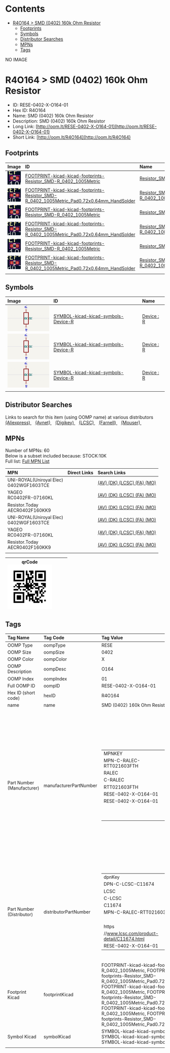 



Contents
========

* [R4O164 > SMD (0402) 160k Ohm Resistor](#r4o164--smd-0402-160k-ohm-resistor)
	* [Footprints](#footprints)
	* [Symbols](#symbols)
	* [Distributor Searches](#distributor-searches)
	* [MPNs](#mpns)
	* [Tags](#tags)
  
NO IMAGE  
# R4O164 > SMD (0402) 160k Ohm Resistor

- ID: RESE-0402-X-O164-01
- Hex ID: R4O164
- Name: SMD (0402) 160k Ohm Resistor
- Description: SMD (0402) 160k Ohm Resistor
- Long Link: [http://oom.lt/RESE-0402-X-O164-01](http://oom.lt/RESE-0402-X-O164-01)
- Short Link: [http://oom.lt/R4O164](http://oom.lt/R4O164)

## Footprints
  

|Image|ID|Name|
| :--- | :--- | :--- |
|[![](https://raw.githubusercontent.com/oomlout/oomlout_OOMP_eda_V2/main/FOOTPRINT/kicad/kicad-footprints/Resistor_SMD/R_0402_1005Metric/image_140.png)](https://github.com/oomlout/oomlout_OOMP_eda_V2/tree/main/FOOTPRINT/kicad/kicad-footprints/Resistor_SMD/R_0402_1005Metric/)|[FOOTPRINT-kicad-kicad-footprints-Resistor_SMD-R_0402_1005Metric](https://github.com/oomlout/oomlout_OOMP_eda_V2/tree/main/FOOTPRINT/kicad/kicad-footprints/Resistor_SMD/R_0402_1005Metric/)|[Resistor_SMD : R_0402_1005Metric](https://github.com/oomlout/oomlout_OOMP_eda_V2/tree/main/FOOTPRINT/kicad/kicad-footprints/Resistor_SMD/R_0402_1005Metric/)|
|[![](https://raw.githubusercontent.com/oomlout/oomlout_OOMP_eda_V2/main/FOOTPRINT/kicad/kicad-footprints/Resistor_SMD/R_0402_1005Metric_Pad0.72x0.64mm_HandSolder/image_140.png)](https://github.com/oomlout/oomlout_OOMP_eda_V2/tree/main/FOOTPRINT/kicad/kicad-footprints/Resistor_SMD/R_0402_1005Metric_Pad0.72x0.64mm_HandSolder/)|[FOOTPRINT-kicad-kicad-footprints-Resistor_SMD-R_0402_1005Metric_Pad0.72x0.64mm_HandSolder](https://github.com/oomlout/oomlout_OOMP_eda_V2/tree/main/FOOTPRINT/kicad/kicad-footprints/Resistor_SMD/R_0402_1005Metric_Pad0.72x0.64mm_HandSolder/)|[Resistor_SMD : R_0402_1005Metric_Pad0.72x0.64mm_HandSolder](https://github.com/oomlout/oomlout_OOMP_eda_V2/tree/main/FOOTPRINT/kicad/kicad-footprints/Resistor_SMD/R_0402_1005Metric_Pad0.72x0.64mm_HandSolder/)|
|[![](https://raw.githubusercontent.com/oomlout/oomlout_OOMP_eda_V2/main/FOOTPRINT/kicad/kicad-footprints/Resistor_SMD/R_0402_1005Metric/image_140.png)](https://github.com/oomlout/oomlout_OOMP_eda_V2/tree/main/FOOTPRINT/kicad/kicad-footprints/Resistor_SMD/R_0402_1005Metric/)|[FOOTPRINT-kicad-kicad-footprints-Resistor_SMD-R_0402_1005Metric](https://github.com/oomlout/oomlout_OOMP_eda_V2/tree/main/FOOTPRINT/kicad/kicad-footprints/Resistor_SMD/R_0402_1005Metric/)|[Resistor_SMD : R_0402_1005Metric](https://github.com/oomlout/oomlout_OOMP_eda_V2/tree/main/FOOTPRINT/kicad/kicad-footprints/Resistor_SMD/R_0402_1005Metric/)|
|[![](https://raw.githubusercontent.com/oomlout/oomlout_OOMP_eda_V2/main/FOOTPRINT/kicad/kicad-footprints/Resistor_SMD/R_0402_1005Metric_Pad0.72x0.64mm_HandSolder/image_140.png)](https://github.com/oomlout/oomlout_OOMP_eda_V2/tree/main/FOOTPRINT/kicad/kicad-footprints/Resistor_SMD/R_0402_1005Metric_Pad0.72x0.64mm_HandSolder/)|[FOOTPRINT-kicad-kicad-footprints-Resistor_SMD-R_0402_1005Metric_Pad0.72x0.64mm_HandSolder](https://github.com/oomlout/oomlout_OOMP_eda_V2/tree/main/FOOTPRINT/kicad/kicad-footprints/Resistor_SMD/R_0402_1005Metric_Pad0.72x0.64mm_HandSolder/)|[Resistor_SMD : R_0402_1005Metric_Pad0.72x0.64mm_HandSolder](https://github.com/oomlout/oomlout_OOMP_eda_V2/tree/main/FOOTPRINT/kicad/kicad-footprints/Resistor_SMD/R_0402_1005Metric_Pad0.72x0.64mm_HandSolder/)|
|[![](https://raw.githubusercontent.com/oomlout/oomlout_OOMP_eda_V2/main/FOOTPRINT/kicad/kicad-footprints/Resistor_SMD/R_0402_1005Metric/image_140.png)](https://github.com/oomlout/oomlout_OOMP_eda_V2/tree/main/FOOTPRINT/kicad/kicad-footprints/Resistor_SMD/R_0402_1005Metric/)|[FOOTPRINT-kicad-kicad-footprints-Resistor_SMD-R_0402_1005Metric](https://github.com/oomlout/oomlout_OOMP_eda_V2/tree/main/FOOTPRINT/kicad/kicad-footprints/Resistor_SMD/R_0402_1005Metric/)|[Resistor_SMD : R_0402_1005Metric](https://github.com/oomlout/oomlout_OOMP_eda_V2/tree/main/FOOTPRINT/kicad/kicad-footprints/Resistor_SMD/R_0402_1005Metric/)|
|[![](https://raw.githubusercontent.com/oomlout/oomlout_OOMP_eda_V2/main/FOOTPRINT/kicad/kicad-footprints/Resistor_SMD/R_0402_1005Metric_Pad0.72x0.64mm_HandSolder/image_140.png)](https://github.com/oomlout/oomlout_OOMP_eda_V2/tree/main/FOOTPRINT/kicad/kicad-footprints/Resistor_SMD/R_0402_1005Metric_Pad0.72x0.64mm_HandSolder/)|[FOOTPRINT-kicad-kicad-footprints-Resistor_SMD-R_0402_1005Metric_Pad0.72x0.64mm_HandSolder](https://github.com/oomlout/oomlout_OOMP_eda_V2/tree/main/FOOTPRINT/kicad/kicad-footprints/Resistor_SMD/R_0402_1005Metric_Pad0.72x0.64mm_HandSolder/)|[Resistor_SMD : R_0402_1005Metric_Pad0.72x0.64mm_HandSolder](https://github.com/oomlout/oomlout_OOMP_eda_V2/tree/main/FOOTPRINT/kicad/kicad-footprints/Resistor_SMD/R_0402_1005Metric_Pad0.72x0.64mm_HandSolder/)|
||||

## Symbols
  

|Image|ID|Name|
| :--- | :--- | :--- |
|[![](https://raw.githubusercontent.com/oomlout/oomlout_OOMP_eda_V2/main/SYMBOL/kicad/kicad-symbols/Device/R/image_140.png)](https://github.com/oomlout/oomlout_OOMP_eda_V2/tree/main/SYMBOL/kicad/kicad-symbols/Device/R/)|[SYMBOL-kicad-kicad-symbols-Device-R](https://github.com/oomlout/oomlout_OOMP_eda_V2/tree/main/SYMBOL/kicad/kicad-symbols/Device/R/)|[Device : R](https://github.com/oomlout/oomlout_OOMP_eda_V2/tree/main/SYMBOL/kicad/kicad-symbols/Device/R/)|
|[![](https://raw.githubusercontent.com/oomlout/oomlout_OOMP_eda_V2/main/SYMBOL/kicad/kicad-symbols/Device/R/image_140.png)](https://github.com/oomlout/oomlout_OOMP_eda_V2/tree/main/SYMBOL/kicad/kicad-symbols/Device/R/)|[SYMBOL-kicad-kicad-symbols-Device-R](https://github.com/oomlout/oomlout_OOMP_eda_V2/tree/main/SYMBOL/kicad/kicad-symbols/Device/R/)|[Device : R](https://github.com/oomlout/oomlout_OOMP_eda_V2/tree/main/SYMBOL/kicad/kicad-symbols/Device/R/)|
|[![](https://raw.githubusercontent.com/oomlout/oomlout_OOMP_eda_V2/main/SYMBOL/kicad/kicad-symbols/Device/R/image_140.png)](https://github.com/oomlout/oomlout_OOMP_eda_V2/tree/main/SYMBOL/kicad/kicad-symbols/Device/R/)|[SYMBOL-kicad-kicad-symbols-Device-R](https://github.com/oomlout/oomlout_OOMP_eda_V2/tree/main/SYMBOL/kicad/kicad-symbols/Device/R/)|[Device : R](https://github.com/oomlout/oomlout_OOMP_eda_V2/tree/main/SYMBOL/kicad/kicad-symbols/Device/R/)|
||||

## Distributor Searches
  
Links to search for this item (using OOMP name) at various distributors  
[(Aliexpress) ](https://www.aliexpress.com/wholesale?SearchText=1117SMD+0402+160k+Ohm+Resistor)&nbsp;&nbsp;&nbsp;[(Avnet) ](https://www.avnet.com/shop/us/search/SMD+0402+160k+Ohm+Resistor)&nbsp;&nbsp;&nbsp;[(Digikey) ](https://www.digikey.co.uk/en/products/result?s=SMD+0402+160k+Ohm+Resistor)&nbsp;&nbsp;&nbsp;[(LCSC) ](https://www.lcsc.com/search?q=SMD+0402+160k+Ohm+Resistor)&nbsp;&nbsp;&nbsp;[(Farnell) ](https://uk.farnell.com/search?st=SMD+0402+160k+Ohm+Resistor)&nbsp;&nbsp;&nbsp;[(Mouser) ](https://www.mouser.com/c/?q=SMD+0402+160k+Ohm+Resistor)&nbsp;&nbsp;&nbsp;
## MPNs
  
Number of MPNs: 60<br>Below is a subset included because: STOCK:10K <br>Full list: [Full MPN List](MPNLIST.md)  

|MPN|Direct Links|Search Links|
| :--- | :--- | :--- |
|UNI-ROYAL(Uniroyal Elec)<br>0402WGF1603TCE||[(AV) ](https://www.avnet.com/shop/us/search/0402WGF1603TCE)[(DK) ](https://www.digikey.co.uk/products/en?keywords=0402WGF1603TCE)[(LCSC) ](https://www.lcsc.com/search?q=0402WGF1603TCE)[(FA) ](https://uk.farnell.com/search?st=0402WGF1603TCE)[(MO) ](https://www.mouser.com/c/?q=0402WGF1603TCE)|
|YAGEO<br>RC0402FR-07160KL||[(AV) ](https://www.avnet.com/shop/us/search/RC0402FR-07160KL)[(DK) ](https://www.digikey.co.uk/products/en?keywords=RC0402FR-07160KL)[(LCSC) ](https://www.lcsc.com/search?q=RC0402FR-07160KL)[(FA) ](https://uk.farnell.com/search?st=RC0402FR-07160KL)[(MO) ](https://www.mouser.com/c/?q=RC0402FR-07160KL)|
|Resistor.Today<br>AECR0402F160KK9||[(AV) ](https://www.avnet.com/shop/us/search/AECR0402F160KK9)[(DK) ](https://www.digikey.co.uk/products/en?keywords=AECR0402F160KK9)[(LCSC) ](https://www.lcsc.com/search?q=AECR0402F160KK9)[(FA) ](https://uk.farnell.com/search?st=AECR0402F160KK9)[(MO) ](https://www.mouser.com/c/?q=AECR0402F160KK9)|
|UNI-ROYAL(Uniroyal Elec)<br>0402WGF1603TCE||[(AV) ](https://www.avnet.com/shop/us/search/0402WGF1603TCE)[(DK) ](https://www.digikey.co.uk/products/en?keywords=0402WGF1603TCE)[(LCSC) ](https://www.lcsc.com/search?q=0402WGF1603TCE)[(FA) ](https://uk.farnell.com/search?st=0402WGF1603TCE)[(MO) ](https://www.mouser.com/c/?q=0402WGF1603TCE)|
|YAGEO<br>RC0402FR-07160KL||[(AV) ](https://www.avnet.com/shop/us/search/RC0402FR-07160KL)[(DK) ](https://www.digikey.co.uk/products/en?keywords=RC0402FR-07160KL)[(LCSC) ](https://www.lcsc.com/search?q=RC0402FR-07160KL)[(FA) ](https://uk.farnell.com/search?st=RC0402FR-07160KL)[(MO) ](https://www.mouser.com/c/?q=RC0402FR-07160KL)|
|Resistor.Today<br>AECR0402F160KK9||[(AV) ](https://www.avnet.com/shop/us/search/AECR0402F160KK9)[(DK) ](https://www.digikey.co.uk/products/en?keywords=AECR0402F160KK9)[(LCSC) ](https://www.lcsc.com/search?q=AECR0402F160KK9)[(FA) ](https://uk.farnell.com/search?st=AECR0402F160KK9)[(MO) ](https://www.mouser.com/c/?q=AECR0402F160KK9)|
||||
  

|qrCode<br>[![](https://raw.githubusercontent.com/oomlout/oomlout_OOMP_parts_V2/main/RESE/0402/X/O164/01/qrCode_140.png)](https://github.com/oomlout/oomlout_OOMP_parts_V2/tree/main/RESE/0402/X/O164/01/qrCode.png)||||
| :---: | :---: | :---: | :---: |

## Tags
  

|Tag Name|Tag Code|Tag Value|
| :--- | :--- | :--- |
|OOMP Type|oompType|RESE|
|OOMP Size|oompSize|0402|
|OOMP Color|oompColor|X|
|OOMP Description|oompDesc|O164|
|OOMP Index|oompIndex|01|
|Full OOMP ID|oompID|RESE-0402-X-O164-01|
|Hex ID (short code)|hexID|R4O164|
|name|name|SMD (0402) 160k Ohm Resistor|
|Part Number (Manufacturer)|manufacturerPartNumber|<table><tr><td>MPNKEY</td></tr><tr><td> MPN-C-RALEC-RTT021603FTH</td><td> MANUFACTURER</td></tr><tr><td> RALEC</td><td> MANUCODE</td></tr><tr><td> C-RALEC</td><td> MPN</td></tr><tr><td> RTT021603FTH</td><td> OOMPIDPARTIAL</td></tr><tr><td> RESE-0402-X-O164-01</td><td> OOMPID</td></tr><tr><td> RESE-0402-X-O164-01</td><td> LINK</td></tr><tr><td> </td><td> DESCRIPTION</td></tr><tr><td> </td><td> TAGS</td></tr><tr><td> </td></tr></table></td><td> <table><tr><td>MPNKEY</td></tr><tr><td> MPN-C-UNIROY-0402WGF1603TCE</td><td> MANUFACTURER</td></tr><tr><td> UNI-ROYAL(Uniroyal Elec)</td><td> MANUCODE</td></tr><tr><td> C-UNIROY</td><td> MPN</td></tr><tr><td> 0402WGF1603TCE</td><td> OOMPIDPARTIAL</td></tr><tr><td> RESE-0402-X-O164-01</td><td> OOMPID</td></tr><tr><td> RESE-0402-X-O164-01</td><td> LINK</td></tr><tr><td> </td><td> DESCRIPTION</td></tr><tr><td> </td><td> TAGS</td></tr><tr><td> STOCK</td></tr><tr><td>10K</td></tr></table></td><td> <table><tr><td>MPNKEY</td></tr><tr><td> MPN-C-LIZELE-CR0402FF1603G</td><td> MANUFACTURER</td></tr><tr><td> LIZ Elec</td><td> MANUCODE</td></tr><tr><td> C-LIZELE</td><td> MPN</td></tr><tr><td> CR0402FF1603G</td><td> OOMPIDPARTIAL</td></tr><tr><td> RESE-0402-X-O164-01</td><td> OOMPID</td></tr><tr><td> RESE-0402-X-O164-01</td><td> LINK</td></tr><tr><td> </td><td> DESCRIPTION</td></tr><tr><td> </td><td> TAGS</td></tr><tr><td> </td></tr></table></td><td> <table><tr><td>MPNKEY</td></tr><tr><td> MPN-C-KOASPE-RK73B1ETTP164J</td><td> MANUFACTURER</td></tr><tr><td> KOA Speer Elec</td><td> MANUCODE</td></tr><tr><td> C-KOASPE</td><td> MPN</td></tr><tr><td> RK73B1ETTP164J</td><td> OOMPIDPARTIAL</td></tr><tr><td> RESE-0402-X-O164-01</td><td> OOMPID</td></tr><tr><td> RESE-0402-X-O164-01</td><td> LINK</td></tr><tr><td> </td><td> DESCRIPTION</td></tr><tr><td> </td><td> TAGS</td></tr><tr><td> STOCK</td></tr><tr><td>1K</td></tr></table></td><td> <table><tr><td>MPNKEY</td></tr><tr><td> MPN-C-RALEC-RTT02164JTH</td><td> MANUFACTURER</td></tr><tr><td> RALEC</td><td> MANUCODE</td></tr><tr><td> C-RALEC</td><td> MPN</td></tr><tr><td> RTT02164JTH</td><td> OOMPIDPARTIAL</td></tr><tr><td> RESE-0402-X-O164-01</td><td> OOMPID</td></tr><tr><td> RESE-0402-X-O164-01</td><td> LINK</td></tr><tr><td> </td><td> DESCRIPTION</td></tr><tr><td> </td><td> TAGS</td></tr><tr><td> STOCK</td></tr><tr><td>1K</td></tr></table></td><td> <table><tr><td>MPNKEY</td></tr><tr><td> MPN-C-WALSIN-WR04X1603FTL</td><td> MANUFACTURER</td></tr><tr><td> Walsin Tech Corp</td><td> MANUCODE</td></tr><tr><td> C-WALSIN</td><td> MPN</td></tr><tr><td> WR04X1603FTL</td><td> OOMPIDPARTIAL</td></tr><tr><td> RESE-0402-X-O164-01</td><td> OOMPID</td></tr><tr><td> RESE-0402-X-O164-01</td><td> LINK</td></tr><tr><td> </td><td> DESCRIPTION</td></tr><tr><td> </td><td> TAGS</td></tr><tr><td> STOCK</td></tr><tr><td>1K</td></tr></table></td><td> <table><tr><td>MPNKEY</td></tr><tr><td> MPN-C-YAGEO-AC0402FR-07160KL</td><td> MANUFACTURER</td></tr><tr><td> YAGEO</td><td> MANUCODE</td></tr><tr><td> C-YAGEO</td><td> MPN</td></tr><tr><td> AC0402FR-07160KL</td><td> OOMPIDPARTIAL</td></tr><tr><td> RESE-0402-X-O164-01</td><td> OOMPID</td></tr><tr><td> RESE-0402-X-O164-01</td><td> LINK</td></tr><tr><td> </td><td> DESCRIPTION</td></tr><tr><td> </td><td> TAGS</td></tr><tr><td> STOCK</td></tr><tr><td>1K</td></tr></table></td><td> <table><tr><td>MPNKEY</td></tr><tr><td> MPN-C-YAGEO-AC0402JR-07160KL</td><td> MANUFACTURER</td></tr><tr><td> YAGEO</td><td> MANUCODE</td></tr><tr><td> C-YAGEO</td><td> MPN</td></tr><tr><td> AC0402JR-07160KL</td><td> OOMPIDPARTIAL</td></tr><tr><td> RESE-0402-X-O164-01</td><td> OOMPID</td></tr><tr><td> RESE-0402-X-O164-01</td><td> LINK</td></tr><tr><td> </td><td> DESCRIPTION</td></tr><tr><td> </td><td> TAGS</td></tr><tr><td> </td></tr></table></td><td> <table><tr><td>MPNKEY</td></tr><tr><td> MPN-C-YAGEO-RC0402FR-07160KL</td><td> MANUFACTURER</td></tr><tr><td> YAGEO</td><td> MANUCODE</td></tr><tr><td> C-YAGEO</td><td> MPN</td></tr><tr><td> RC0402FR-07160KL</td><td> OOMPIDPARTIAL</td></tr><tr><td> RESE-0402-X-O164-01</td><td> OOMPID</td></tr><tr><td> RESE-0402-X-O164-01</td><td> LINK</td></tr><tr><td> </td><td> DESCRIPTION</td></tr><tr><td> </td><td> TAGS</td></tr><tr><td> STOCK</td></tr><tr><td>10K</td></tr></table></td><td> <table><tr><td>MPNKEY</td></tr><tr><td> MPN-C-KOASPE-RK73H1ETTP1603F</td><td> MANUFACTURER</td></tr><tr><td> KOA Speer Elec</td><td> MANUCODE</td></tr><tr><td> C-KOASPE</td><td> MPN</td></tr><tr><td> RK73H1ETTP1603F</td><td> OOMPIDPARTIAL</td></tr><tr><td> RESE-0402-X-O164-01</td><td> OOMPID</td></tr><tr><td> RESE-0402-X-O164-01</td><td> LINK</td></tr><tr><td> </td><td> DESCRIPTION</td></tr><tr><td> </td><td> TAGS</td></tr><tr><td> </td></tr></table></td><td> <table><tr><td>MPNKEY</td></tr><tr><td> MPN-C-FHGUAN-RC-02W1603FT</td><td> MANUFACTURER</td></tr><tr><td> FH (Guangdong Fenghua Advanced Tech)</td><td> MANUCODE</td></tr><tr><td> C-FHGUAN</td><td> MPN</td></tr><tr><td> RC-02W1603FT</td><td> OOMPIDPARTIAL</td></tr><tr><td> RESE-0402-X-O164-01</td><td> OOMPID</td></tr><tr><td> RESE-0402-X-O164-01</td><td> LINK</td></tr><tr><td> </td><td> DESCRIPTION</td></tr><tr><td> </td><td> TAGS</td></tr><tr><td> STOCK</td></tr><tr><td>1K</td></tr></table></td><td> <table><tr><td>MPNKEY</td></tr><tr><td> MPN-C-FHGUAN-RC-02W164JT</td><td> MANUFACTURER</td></tr><tr><td> FH (Guangdong Fenghua Advanced Tech)</td><td> MANUCODE</td></tr><tr><td> C-FHGUAN</td><td> MPN</td></tr><tr><td> RC-02W164JT</td><td> OOMPIDPARTIAL</td></tr><tr><td> RESE-0402-X-O164-01</td><td> OOMPID</td></tr><tr><td> RESE-0402-X-O164-01</td><td> LINK</td></tr><tr><td> </td><td> DESCRIPTION</td></tr><tr><td> </td><td> TAGS</td></tr><tr><td> </td></tr></table></td><td> <table><tr><td>MPNKEY</td></tr><tr><td> MPN-C-KAMAYA-RMC10K164FTH</td><td> MANUFACTURER</td></tr><tr><td> KAMAYA</td><td> MANUCODE</td></tr><tr><td> C-KAMAYA</td><td> MPN</td></tr><tr><td> RMC10K164FTH</td><td> OOMPIDPARTIAL</td></tr><tr><td> RESE-0402-X-O164-01</td><td> OOMPID</td></tr><tr><td> RESE-0402-X-O164-01</td><td> LINK</td></tr><tr><td> </td><td> DESCRIPTION</td></tr><tr><td> </td><td> TAGS</td></tr><tr><td> STOCK</td></tr><tr><td>1K</td></tr></table></td><td> <table><tr><td>MPNKEY</td></tr><tr><td> MPN-C-FHGUAN-RC-02K1603FT</td><td> MANUFACTURER</td></tr><tr><td> FH (Guangdong Fenghua Advanced Tech)</td><td> MANUCODE</td></tr><tr><td> C-FHGUAN</td><td> MPN</td></tr><tr><td> RC-02K1603FT</td><td> OOMPIDPARTIAL</td></tr><tr><td> RESE-0402-X-O164-01</td><td> OOMPID</td></tr><tr><td> RESE-0402-X-O164-01</td><td> LINK</td></tr><tr><td> </td><td> DESCRIPTION</td></tr><tr><td> </td><td> TAGS</td></tr><tr><td> </td></tr></table></td><td> <table><tr><td>MPNKEY</td></tr><tr><td> MPN-C-WALSIN-WR04X164JTL</td><td> MANUFACTURER</td></tr><tr><td> Walsin Tech Corp</td><td> MANUCODE</td></tr><tr><td> C-WALSIN</td><td> MPN</td></tr><tr><td> WR04X164JTL</td><td> OOMPIDPARTIAL</td></tr><tr><td> RESE-0402-X-O164-01</td><td> OOMPID</td></tr><tr><td> RESE-0402-X-O164-01</td><td> LINK</td></tr><tr><td> </td><td> DESCRIPTION</td></tr><tr><td> </td><td> TAGS</td></tr><tr><td> STOCK</td></tr><tr><td>1K</td></tr></table></td><td> <table><tr><td>MPNKEY</td></tr><tr><td> MPN-C-RESIST-AECR0402F160KK9</td><td> MANUFACTURER</td></tr><tr><td> Resistor.Today</td><td> MANUCODE</td></tr><tr><td> C-RESIST</td><td> MPN</td></tr><tr><td> AECR0402F160KK9</td><td> OOMPIDPARTIAL</td></tr><tr><td> RESE-0402-X-O164-01</td><td> OOMPID</td></tr><tr><td> RESE-0402-X-O164-01</td><td> LINK</td></tr><tr><td> </td><td> DESCRIPTION</td></tr><tr><td> </td><td> TAGS</td></tr><tr><td> STOCK</td></tr><tr><td>10K</td></tr></table></td><td> <table><tr><td>MPNKEY</td></tr><tr><td> MPN-C-RESIST-HPCR0402F160KK9</td><td> MANUFACTURER</td></tr><tr><td> Resistor.Today</td><td> MANUCODE</td></tr><tr><td> C-RESIST</td><td> MPN</td></tr><tr><td> HPCR0402F160KK9</td><td> OOMPIDPARTIAL</td></tr><tr><td> RESE-0402-X-O164-01</td><td> OOMPID</td></tr><tr><td> RESE-0402-X-O164-01</td><td> LINK</td></tr><tr><td> </td><td> DESCRIPTION</td></tr><tr><td> </td><td> TAGS</td></tr><tr><td> STOCK</td></tr><tr><td>1K</td></tr></table></td><td> <table><tr><td>MPNKEY</td></tr><tr><td> MPN-C-PANASO-ERJ2GEJ164X</td><td> MANUFACTURER</td></tr><tr><td> PANASONIC</td><td> MANUCODE</td></tr><tr><td> C-PANASO</td><td> MPN</td></tr><tr><td> ERJ2GEJ164X</td><td> OOMPIDPARTIAL</td></tr><tr><td> RESE-0402-X-O164-01</td><td> OOMPID</td></tr><tr><td> RESE-0402-X-O164-01</td><td> LINK</td></tr><tr><td> </td><td> DESCRIPTION</td></tr><tr><td> </td><td> TAGS</td></tr><tr><td> STOCK</td></tr><tr><td>1K</td></tr></table></td><td> <table><tr><td>MPNKEY</td></tr><tr><td> MPN-C-PANASO-ERJ2RKF1603X</td><td> MANUFACTURER</td></tr><tr><td> PANASONIC</td><td> MANUCODE</td></tr><tr><td> C-PANASO</td><td> MPN</td></tr><tr><td> ERJ2RKF1603X</td><td> OOMPIDPARTIAL</td></tr><tr><td> RESE-0402-X-O164-01</td><td> OOMPID</td></tr><tr><td> RESE-0402-X-O164-01</td><td> LINK</td></tr><tr><td> </td><td> DESCRIPTION</td></tr><tr><td> </td><td> TAGS</td></tr><tr><td> STOCK</td></tr><tr><td>1K</td></tr></table></td><td> <table><tr><td>MPNKEY</td></tr><tr><td> MPN-C-UNIROY-0402WGJ0164TCE</td><td> MANUFACTURER</td></tr><tr><td> UNI-ROYAL(Uniroyal Elec)</td><td> MANUCODE</td></tr><tr><td> C-UNIROY</td><td> MPN</td></tr><tr><td> 0402WGJ0164TCE</td><td> OOMPIDPARTIAL</td></tr><tr><td> RESE-0402-X-O164-01</td><td> OOMPID</td></tr><tr><td> RESE-0402-X-O164-01</td><td> LINK</td></tr><tr><td> </td><td> DESCRIPTION</td></tr><tr><td> </td><td> TAGS</td></tr><tr><td> STOCK</td></tr><tr><td>1K</td></tr></table></td><td> <table><tr><td>MPNKEY</td></tr><tr><td> MPN-C-YAGEO-RC0402JR-07160KL</td><td> MANUFACTURER</td></tr><tr><td> YAGEO</td><td> MANUCODE</td></tr><tr><td> C-YAGEO</td><td> MPN</td></tr><tr><td> RC0402JR-07160KL</td><td> OOMPIDPARTIAL</td></tr><tr><td> RESE-0402-X-O164-01</td><td> OOMPID</td></tr><tr><td> RESE-0402-X-O164-01</td><td> LINK</td></tr><tr><td> </td><td> DESCRIPTION</td></tr><tr><td> </td><td> TAGS</td></tr><tr><td> </td></tr></table></td><td> <table><tr><td>MPNKEY</td></tr><tr><td> MPN-C-VISHAY-CRCW0402160KFKED</td><td> MANUFACTURER</td></tr><tr><td> Vishay Intertech</td><td> MANUCODE</td></tr><tr><td> C-VISHAY</td><td> MPN</td></tr><tr><td> CRCW0402160KFKED</td><td> OOMPIDPARTIAL</td></tr><tr><td> RESE-0402-X-O164-01</td><td> OOMPID</td></tr><tr><td> RESE-0402-X-O164-01</td><td> LINK</td></tr><tr><td> </td><td> DESCRIPTION</td></tr><tr><td> </td><td> TAGS</td></tr><tr><td> </td></tr></table></td><td> <table><tr><td>MPNKEY</td></tr><tr><td> MPN-C-VISHAY-CRCW0402160KJNED</td><td> MANUFACTURER</td></tr><tr><td> Vishay Intertech</td><td> MANUCODE</td></tr><tr><td> C-VISHAY</td><td> MPN</td></tr><tr><td> CRCW0402160KJNED</td><td> OOMPIDPARTIAL</td></tr><tr><td> RESE-0402-X-O164-01</td><td> OOMPID</td></tr><tr><td> RESE-0402-X-O164-01</td><td> LINK</td></tr><tr><td> </td><td> DESCRIPTION</td></tr><tr><td> </td><td> TAGS</td></tr><tr><td> </td></tr></table></td><td> <table><tr><td>MPNKEY</td></tr><tr><td> MPN-C-PANASO-ERJPA2J164X</td><td> MANUFACTURER</td></tr><tr><td> PANASONIC</td><td> MANUCODE</td></tr><tr><td> C-PANASO</td><td> MPN</td></tr><tr><td> ERJPA2J164X</td><td> OOMPIDPARTIAL</td></tr><tr><td> RESE-0402-X-O164-01</td><td> OOMPID</td></tr><tr><td> RESE-0402-X-O164-01</td><td> LINK</td></tr><tr><td> </td><td> DESCRIPTION</td></tr><tr><td> </td><td> TAGS</td></tr><tr><td> </td></tr></table></td><td> <table><tr><td>MPNKEY</td></tr><tr><td> MPN-C-PANASO-ERJPA2F1603X</td><td> MANUFACTURER</td></tr><tr><td> PANASONIC</td><td> MANUCODE</td></tr><tr><td> C-PANASO</td><td> MPN</td></tr><tr><td> ERJPA2F1603X</td><td> OOMPIDPARTIAL</td></tr><tr><td> RESE-0402-X-O164-01</td><td> OOMPID</td></tr><tr><td> RESE-0402-X-O164-01</td><td> LINK</td></tr><tr><td> </td><td> DESCRIPTION</td></tr><tr><td> </td><td> TAGS</td></tr><tr><td> </td></tr></table></td><td> <table><tr><td>MPNKEY</td></tr><tr><td> MPN-C-EVEROH-CR0402F160KQ10Z</td><td> MANUFACTURER</td></tr><tr><td> Ever Ohms Tech</td><td> MANUCODE</td></tr><tr><td> C-EVEROH</td><td> MPN</td></tr><tr><td> CR0402F160KQ10Z</td><td> OOMPIDPARTIAL</td></tr><tr><td> RESE-0402-X-O164-01</td><td> OOMPID</td></tr><tr><td> RESE-0402-X-O164-01</td><td> LINK</td></tr><tr><td> </td><td> DESCRIPTION</td></tr><tr><td> </td><td> TAGS</td></tr><tr><td> STOCK</td></tr><tr><td>1K</td></tr></table></td><td> <table><tr><td>MPNKEY</td></tr><tr><td> MPN-C-UNIROY-CQ02WGF1603TCE</td><td> MANUFACTURER</td></tr><tr><td> UNI-ROYAL(Uniroyal Elec)</td><td> MANUCODE</td></tr><tr><td> C-UNIROY</td><td> MPN</td></tr><tr><td> CQ02WGF1603TCE</td><td> OOMPIDPARTIAL</td></tr><tr><td> RESE-0402-X-O164-01</td><td> OOMPID</td></tr><tr><td> RESE-0402-X-O164-01</td><td> LINK</td></tr><tr><td> </td><td> DESCRIPTION</td></tr><tr><td> </td><td> TAGS</td></tr><tr><td> </td></tr></table></td><td> <table><tr><td>MPNKEY</td></tr><tr><td> MPN-C-BOURNS-CR0402-FX-1603GLF</td><td> MANUFACTURER</td></tr><tr><td> BOURNS</td><td> MANUCODE</td></tr><tr><td> C-BOURNS</td><td> MPN</td></tr><tr><td> CR0402-FX-1603GLF</td><td> OOMPIDPARTIAL</td></tr><tr><td> RESE-0402-X-O164-01</td><td> OOMPID</td></tr><tr><td> RESE-0402-X-O164-01</td><td> LINK</td></tr><tr><td> </td><td> DESCRIPTION</td></tr><tr><td> </td><td> TAGS</td></tr><tr><td> </td></tr></table></td><td> <table><tr><td>MPNKEY</td></tr><tr><td> MPN-C-YAGEO-AA0402JR-07160KL</td><td> MANUFACTURER</td></tr><tr><td> YAGEO</td><td> MANUCODE</td></tr><tr><td> C-YAGEO</td><td> MPN</td></tr><tr><td> AA0402JR-07160KL</td><td> OOMPIDPARTIAL</td></tr><tr><td> RESE-0402-X-O164-01</td><td> OOMPID</td></tr><tr><td> RESE-0402-X-O164-01</td><td> LINK</td></tr><tr><td> </td><td> DESCRIPTION</td></tr><tr><td> </td><td> TAGS</td></tr><tr><td> </td></tr></table></td><td> <table><tr><td>MPNKEY</td></tr><tr><td> MPN-C-YAGEO-AF0402FR-07160KL</td><td> MANUFACTURER</td></tr><tr><td> YAGEO</td><td> MANUCODE</td></tr><tr><td> C-YAGEO</td><td> MPN</td></tr><tr><td> AF0402FR-07160KL</td><td> OOMPIDPARTIAL</td></tr><tr><td> RESE-0402-X-O164-01</td><td> OOMPID</td></tr><tr><td> RESE-0402-X-O164-01</td><td> LINK</td></tr><tr><td> </td><td> DESCRIPTION</td></tr><tr><td> </td><td> TAGS</td></tr><tr><td> </td></tr></table></td><td> <table><tr><td>MPNKEY</td></tr><tr><td> MPN-C-RALEC-RTT021603FTH</td><td> MANUFACTURER</td></tr><tr><td> RALEC</td><td> MANUCODE</td></tr><tr><td> C-RALEC</td><td> MPN</td></tr><tr><td> RTT021603FTH</td><td> OOMPIDPARTIAL</td></tr><tr><td> RESE-0402-X-O164-01</td><td> OOMPID</td></tr><tr><td> RESE-0402-X-O164-01</td><td> LINK</td></tr><tr><td> </td><td> DESCRIPTION</td></tr><tr><td> </td><td> TAGS</td></tr><tr><td> </td></tr></table></td><td> <table><tr><td>MPNKEY</td></tr><tr><td> MPN-C-UNIROY-0402WGF1603TCE</td><td> MANUFACTURER</td></tr><tr><td> UNI-ROYAL(Uniroyal Elec)</td><td> MANUCODE</td></tr><tr><td> C-UNIROY</td><td> MPN</td></tr><tr><td> 0402WGF1603TCE</td><td> OOMPIDPARTIAL</td></tr><tr><td> RESE-0402-X-O164-01</td><td> OOMPID</td></tr><tr><td> RESE-0402-X-O164-01</td><td> LINK</td></tr><tr><td> </td><td> DESCRIPTION</td></tr><tr><td> </td><td> TAGS</td></tr><tr><td> STOCK</td></tr><tr><td>10K</td></tr></table></td><td> <table><tr><td>MPNKEY</td></tr><tr><td> MPN-C-LIZELE-CR0402FF1603G</td><td> MANUFACTURER</td></tr><tr><td> LIZ Elec</td><td> MANUCODE</td></tr><tr><td> C-LIZELE</td><td> MPN</td></tr><tr><td> CR0402FF1603G</td><td> OOMPIDPARTIAL</td></tr><tr><td> RESE-0402-X-O164-01</td><td> OOMPID</td></tr><tr><td> RESE-0402-X-O164-01</td><td> LINK</td></tr><tr><td> </td><td> DESCRIPTION</td></tr><tr><td> </td><td> TAGS</td></tr><tr><td> </td></tr></table></td><td> <table><tr><td>MPNKEY</td></tr><tr><td> MPN-C-KOASPE-RK73B1ETTP164J</td><td> MANUFACTURER</td></tr><tr><td> KOA Speer Elec</td><td> MANUCODE</td></tr><tr><td> C-KOASPE</td><td> MPN</td></tr><tr><td> RK73B1ETTP164J</td><td> OOMPIDPARTIAL</td></tr><tr><td> RESE-0402-X-O164-01</td><td> OOMPID</td></tr><tr><td> RESE-0402-X-O164-01</td><td> LINK</td></tr><tr><td> </td><td> DESCRIPTION</td></tr><tr><td> </td><td> TAGS</td></tr><tr><td> STOCK</td></tr><tr><td>1K</td></tr></table></td><td> <table><tr><td>MPNKEY</td></tr><tr><td> MPN-C-RALEC-RTT02164JTH</td><td> MANUFACTURER</td></tr><tr><td> RALEC</td><td> MANUCODE</td></tr><tr><td> C-RALEC</td><td> MPN</td></tr><tr><td> RTT02164JTH</td><td> OOMPIDPARTIAL</td></tr><tr><td> RESE-0402-X-O164-01</td><td> OOMPID</td></tr><tr><td> RESE-0402-X-O164-01</td><td> LINK</td></tr><tr><td> </td><td> DESCRIPTION</td></tr><tr><td> </td><td> TAGS</td></tr><tr><td> STOCK</td></tr><tr><td>1K</td></tr></table></td><td> <table><tr><td>MPNKEY</td></tr><tr><td> MPN-C-WALSIN-WR04X1603FTL</td><td> MANUFACTURER</td></tr><tr><td> Walsin Tech Corp</td><td> MANUCODE</td></tr><tr><td> C-WALSIN</td><td> MPN</td></tr><tr><td> WR04X1603FTL</td><td> OOMPIDPARTIAL</td></tr><tr><td> RESE-0402-X-O164-01</td><td> OOMPID</td></tr><tr><td> RESE-0402-X-O164-01</td><td> LINK</td></tr><tr><td> </td><td> DESCRIPTION</td></tr><tr><td> </td><td> TAGS</td></tr><tr><td> STOCK</td></tr><tr><td>1K</td></tr></table></td><td> <table><tr><td>MPNKEY</td></tr><tr><td> MPN-C-YAGEO-AC0402FR-07160KL</td><td> MANUFACTURER</td></tr><tr><td> YAGEO</td><td> MANUCODE</td></tr><tr><td> C-YAGEO</td><td> MPN</td></tr><tr><td> AC0402FR-07160KL</td><td> OOMPIDPARTIAL</td></tr><tr><td> RESE-0402-X-O164-01</td><td> OOMPID</td></tr><tr><td> RESE-0402-X-O164-01</td><td> LINK</td></tr><tr><td> </td><td> DESCRIPTION</td></tr><tr><td> </td><td> TAGS</td></tr><tr><td> STOCK</td></tr><tr><td>1K</td></tr></table></td><td> <table><tr><td>MPNKEY</td></tr><tr><td> MPN-C-YAGEO-AC0402JR-07160KL</td><td> MANUFACTURER</td></tr><tr><td> YAGEO</td><td> MANUCODE</td></tr><tr><td> C-YAGEO</td><td> MPN</td></tr><tr><td> AC0402JR-07160KL</td><td> OOMPIDPARTIAL</td></tr><tr><td> RESE-0402-X-O164-01</td><td> OOMPID</td></tr><tr><td> RESE-0402-X-O164-01</td><td> LINK</td></tr><tr><td> </td><td> DESCRIPTION</td></tr><tr><td> </td><td> TAGS</td></tr><tr><td> </td></tr></table></td><td> <table><tr><td>MPNKEY</td></tr><tr><td> MPN-C-YAGEO-RC0402FR-07160KL</td><td> MANUFACTURER</td></tr><tr><td> YAGEO</td><td> MANUCODE</td></tr><tr><td> C-YAGEO</td><td> MPN</td></tr><tr><td> RC0402FR-07160KL</td><td> OOMPIDPARTIAL</td></tr><tr><td> RESE-0402-X-O164-01</td><td> OOMPID</td></tr><tr><td> RESE-0402-X-O164-01</td><td> LINK</td></tr><tr><td> </td><td> DESCRIPTION</td></tr><tr><td> </td><td> TAGS</td></tr><tr><td> STOCK</td></tr><tr><td>10K</td></tr></table></td><td> <table><tr><td>MPNKEY</td></tr><tr><td> MPN-C-KOASPE-RK73H1ETTP1603F</td><td> MANUFACTURER</td></tr><tr><td> KOA Speer Elec</td><td> MANUCODE</td></tr><tr><td> C-KOASPE</td><td> MPN</td></tr><tr><td> RK73H1ETTP1603F</td><td> OOMPIDPARTIAL</td></tr><tr><td> RESE-0402-X-O164-01</td><td> OOMPID</td></tr><tr><td> RESE-0402-X-O164-01</td><td> LINK</td></tr><tr><td> </td><td> DESCRIPTION</td></tr><tr><td> </td><td> TAGS</td></tr><tr><td> </td></tr></table></td><td> <table><tr><td>MPNKEY</td></tr><tr><td> MPN-C-FHGUAN-RC-02W1603FT</td><td> MANUFACTURER</td></tr><tr><td> FH (Guangdong Fenghua Advanced Tech)</td><td> MANUCODE</td></tr><tr><td> C-FHGUAN</td><td> MPN</td></tr><tr><td> RC-02W1603FT</td><td> OOMPIDPARTIAL</td></tr><tr><td> RESE-0402-X-O164-01</td><td> OOMPID</td></tr><tr><td> RESE-0402-X-O164-01</td><td> LINK</td></tr><tr><td> </td><td> DESCRIPTION</td></tr><tr><td> </td><td> TAGS</td></tr><tr><td> STOCK</td></tr><tr><td>1K</td></tr></table></td><td> <table><tr><td>MPNKEY</td></tr><tr><td> MPN-C-FHGUAN-RC-02W164JT</td><td> MANUFACTURER</td></tr><tr><td> FH (Guangdong Fenghua Advanced Tech)</td><td> MANUCODE</td></tr><tr><td> C-FHGUAN</td><td> MPN</td></tr><tr><td> RC-02W164JT</td><td> OOMPIDPARTIAL</td></tr><tr><td> RESE-0402-X-O164-01</td><td> OOMPID</td></tr><tr><td> RESE-0402-X-O164-01</td><td> LINK</td></tr><tr><td> </td><td> DESCRIPTION</td></tr><tr><td> </td><td> TAGS</td></tr><tr><td> </td></tr></table></td><td> <table><tr><td>MPNKEY</td></tr><tr><td> MPN-C-KAMAYA-RMC10K164FTH</td><td> MANUFACTURER</td></tr><tr><td> KAMAYA</td><td> MANUCODE</td></tr><tr><td> C-KAMAYA</td><td> MPN</td></tr><tr><td> RMC10K164FTH</td><td> OOMPIDPARTIAL</td></tr><tr><td> RESE-0402-X-O164-01</td><td> OOMPID</td></tr><tr><td> RESE-0402-X-O164-01</td><td> LINK</td></tr><tr><td> </td><td> DESCRIPTION</td></tr><tr><td> </td><td> TAGS</td></tr><tr><td> STOCK</td></tr><tr><td>1K</td></tr></table></td><td> <table><tr><td>MPNKEY</td></tr><tr><td> MPN-C-FHGUAN-RC-02K1603FT</td><td> MANUFACTURER</td></tr><tr><td> FH (Guangdong Fenghua Advanced Tech)</td><td> MANUCODE</td></tr><tr><td> C-FHGUAN</td><td> MPN</td></tr><tr><td> RC-02K1603FT</td><td> OOMPIDPARTIAL</td></tr><tr><td> RESE-0402-X-O164-01</td><td> OOMPID</td></tr><tr><td> RESE-0402-X-O164-01</td><td> LINK</td></tr><tr><td> </td><td> DESCRIPTION</td></tr><tr><td> </td><td> TAGS</td></tr><tr><td> </td></tr></table></td><td> <table><tr><td>MPNKEY</td></tr><tr><td> MPN-C-WALSIN-WR04X164JTL</td><td> MANUFACTURER</td></tr><tr><td> Walsin Tech Corp</td><td> MANUCODE</td></tr><tr><td> C-WALSIN</td><td> MPN</td></tr><tr><td> WR04X164JTL</td><td> OOMPIDPARTIAL</td></tr><tr><td> RESE-0402-X-O164-01</td><td> OOMPID</td></tr><tr><td> RESE-0402-X-O164-01</td><td> LINK</td></tr><tr><td> </td><td> DESCRIPTION</td></tr><tr><td> </td><td> TAGS</td></tr><tr><td> STOCK</td></tr><tr><td>1K</td></tr></table></td><td> <table><tr><td>MPNKEY</td></tr><tr><td> MPN-C-RESIST-AECR0402F160KK9</td><td> MANUFACTURER</td></tr><tr><td> Resistor.Today</td><td> MANUCODE</td></tr><tr><td> C-RESIST</td><td> MPN</td></tr><tr><td> AECR0402F160KK9</td><td> OOMPIDPARTIAL</td></tr><tr><td> RESE-0402-X-O164-01</td><td> OOMPID</td></tr><tr><td> RESE-0402-X-O164-01</td><td> LINK</td></tr><tr><td> </td><td> DESCRIPTION</td></tr><tr><td> </td><td> TAGS</td></tr><tr><td> STOCK</td></tr><tr><td>10K</td></tr></table></td><td> <table><tr><td>MPNKEY</td></tr><tr><td> MPN-C-RESIST-HPCR0402F160KK9</td><td> MANUFACTURER</td></tr><tr><td> Resistor.Today</td><td> MANUCODE</td></tr><tr><td> C-RESIST</td><td> MPN</td></tr><tr><td> HPCR0402F160KK9</td><td> OOMPIDPARTIAL</td></tr><tr><td> RESE-0402-X-O164-01</td><td> OOMPID</td></tr><tr><td> RESE-0402-X-O164-01</td><td> LINK</td></tr><tr><td> </td><td> DESCRIPTION</td></tr><tr><td> </td><td> TAGS</td></tr><tr><td> STOCK</td></tr><tr><td>1K</td></tr></table></td><td> <table><tr><td>MPNKEY</td></tr><tr><td> MPN-C-PANASO-ERJ2GEJ164X</td><td> MANUFACTURER</td></tr><tr><td> PANASONIC</td><td> MANUCODE</td></tr><tr><td> C-PANASO</td><td> MPN</td></tr><tr><td> ERJ2GEJ164X</td><td> OOMPIDPARTIAL</td></tr><tr><td> RESE-0402-X-O164-01</td><td> OOMPID</td></tr><tr><td> RESE-0402-X-O164-01</td><td> LINK</td></tr><tr><td> </td><td> DESCRIPTION</td></tr><tr><td> </td><td> TAGS</td></tr><tr><td> STOCK</td></tr><tr><td>1K</td></tr></table></td><td> <table><tr><td>MPNKEY</td></tr><tr><td> MPN-C-PANASO-ERJ2RKF1603X</td><td> MANUFACTURER</td></tr><tr><td> PANASONIC</td><td> MANUCODE</td></tr><tr><td> C-PANASO</td><td> MPN</td></tr><tr><td> ERJ2RKF1603X</td><td> OOMPIDPARTIAL</td></tr><tr><td> RESE-0402-X-O164-01</td><td> OOMPID</td></tr><tr><td> RESE-0402-X-O164-01</td><td> LINK</td></tr><tr><td> </td><td> DESCRIPTION</td></tr><tr><td> </td><td> TAGS</td></tr><tr><td> STOCK</td></tr><tr><td>1K</td></tr></table></td><td> <table><tr><td>MPNKEY</td></tr><tr><td> MPN-C-UNIROY-0402WGJ0164TCE</td><td> MANUFACTURER</td></tr><tr><td> UNI-ROYAL(Uniroyal Elec)</td><td> MANUCODE</td></tr><tr><td> C-UNIROY</td><td> MPN</td></tr><tr><td> 0402WGJ0164TCE</td><td> OOMPIDPARTIAL</td></tr><tr><td> RESE-0402-X-O164-01</td><td> OOMPID</td></tr><tr><td> RESE-0402-X-O164-01</td><td> LINK</td></tr><tr><td> </td><td> DESCRIPTION</td></tr><tr><td> </td><td> TAGS</td></tr><tr><td> STOCK</td></tr><tr><td>1K</td></tr></table></td><td> <table><tr><td>MPNKEY</td></tr><tr><td> MPN-C-YAGEO-RC0402JR-07160KL</td><td> MANUFACTURER</td></tr><tr><td> YAGEO</td><td> MANUCODE</td></tr><tr><td> C-YAGEO</td><td> MPN</td></tr><tr><td> RC0402JR-07160KL</td><td> OOMPIDPARTIAL</td></tr><tr><td> RESE-0402-X-O164-01</td><td> OOMPID</td></tr><tr><td> RESE-0402-X-O164-01</td><td> LINK</td></tr><tr><td> </td><td> DESCRIPTION</td></tr><tr><td> </td><td> TAGS</td></tr><tr><td> </td></tr></table></td><td> <table><tr><td>MPNKEY</td></tr><tr><td> MPN-C-VISHAY-CRCW0402160KFKED</td><td> MANUFACTURER</td></tr><tr><td> Vishay Intertech</td><td> MANUCODE</td></tr><tr><td> C-VISHAY</td><td> MPN</td></tr><tr><td> CRCW0402160KFKED</td><td> OOMPIDPARTIAL</td></tr><tr><td> RESE-0402-X-O164-01</td><td> OOMPID</td></tr><tr><td> RESE-0402-X-O164-01</td><td> LINK</td></tr><tr><td> </td><td> DESCRIPTION</td></tr><tr><td> </td><td> TAGS</td></tr><tr><td> </td></tr></table></td><td> <table><tr><td>MPNKEY</td></tr><tr><td> MPN-C-VISHAY-CRCW0402160KJNED</td><td> MANUFACTURER</td></tr><tr><td> Vishay Intertech</td><td> MANUCODE</td></tr><tr><td> C-VISHAY</td><td> MPN</td></tr><tr><td> CRCW0402160KJNED</td><td> OOMPIDPARTIAL</td></tr><tr><td> RESE-0402-X-O164-01</td><td> OOMPID</td></tr><tr><td> RESE-0402-X-O164-01</td><td> LINK</td></tr><tr><td> </td><td> DESCRIPTION</td></tr><tr><td> </td><td> TAGS</td></tr><tr><td> </td></tr></table></td><td> <table><tr><td>MPNKEY</td></tr><tr><td> MPN-C-PANASO-ERJPA2J164X</td><td> MANUFACTURER</td></tr><tr><td> PANASONIC</td><td> MANUCODE</td></tr><tr><td> C-PANASO</td><td> MPN</td></tr><tr><td> ERJPA2J164X</td><td> OOMPIDPARTIAL</td></tr><tr><td> RESE-0402-X-O164-01</td><td> OOMPID</td></tr><tr><td> RESE-0402-X-O164-01</td><td> LINK</td></tr><tr><td> </td><td> DESCRIPTION</td></tr><tr><td> </td><td> TAGS</td></tr><tr><td> </td></tr></table></td><td> <table><tr><td>MPNKEY</td></tr><tr><td> MPN-C-PANASO-ERJPA2F1603X</td><td> MANUFACTURER</td></tr><tr><td> PANASONIC</td><td> MANUCODE</td></tr><tr><td> C-PANASO</td><td> MPN</td></tr><tr><td> ERJPA2F1603X</td><td> OOMPIDPARTIAL</td></tr><tr><td> RESE-0402-X-O164-01</td><td> OOMPID</td></tr><tr><td> RESE-0402-X-O164-01</td><td> LINK</td></tr><tr><td> </td><td> DESCRIPTION</td></tr><tr><td> </td><td> TAGS</td></tr><tr><td> </td></tr></table></td><td> <table><tr><td>MPNKEY</td></tr><tr><td> MPN-C-EVEROH-CR0402F160KQ10Z</td><td> MANUFACTURER</td></tr><tr><td> Ever Ohms Tech</td><td> MANUCODE</td></tr><tr><td> C-EVEROH</td><td> MPN</td></tr><tr><td> CR0402F160KQ10Z</td><td> OOMPIDPARTIAL</td></tr><tr><td> RESE-0402-X-O164-01</td><td> OOMPID</td></tr><tr><td> RESE-0402-X-O164-01</td><td> LINK</td></tr><tr><td> </td><td> DESCRIPTION</td></tr><tr><td> </td><td> TAGS</td></tr><tr><td> STOCK</td></tr><tr><td>1K</td></tr></table></td><td> <table><tr><td>MPNKEY</td></tr><tr><td> MPN-C-UNIROY-CQ02WGF1603TCE</td><td> MANUFACTURER</td></tr><tr><td> UNI-ROYAL(Uniroyal Elec)</td><td> MANUCODE</td></tr><tr><td> C-UNIROY</td><td> MPN</td></tr><tr><td> CQ02WGF1603TCE</td><td> OOMPIDPARTIAL</td></tr><tr><td> RESE-0402-X-O164-01</td><td> OOMPID</td></tr><tr><td> RESE-0402-X-O164-01</td><td> LINK</td></tr><tr><td> </td><td> DESCRIPTION</td></tr><tr><td> </td><td> TAGS</td></tr><tr><td> </td></tr></table></td><td> <table><tr><td>MPNKEY</td></tr><tr><td> MPN-C-BOURNS-CR0402-FX-1603GLF</td><td> MANUFACTURER</td></tr><tr><td> BOURNS</td><td> MANUCODE</td></tr><tr><td> C-BOURNS</td><td> MPN</td></tr><tr><td> CR0402-FX-1603GLF</td><td> OOMPIDPARTIAL</td></tr><tr><td> RESE-0402-X-O164-01</td><td> OOMPID</td></tr><tr><td> RESE-0402-X-O164-01</td><td> LINK</td></tr><tr><td> </td><td> DESCRIPTION</td></tr><tr><td> </td><td> TAGS</td></tr><tr><td> </td></tr></table></td><td> <table><tr><td>MPNKEY</td></tr><tr><td> MPN-C-YAGEO-AA0402JR-07160KL</td><td> MANUFACTURER</td></tr><tr><td> YAGEO</td><td> MANUCODE</td></tr><tr><td> C-YAGEO</td><td> MPN</td></tr><tr><td> AA0402JR-07160KL</td><td> OOMPIDPARTIAL</td></tr><tr><td> RESE-0402-X-O164-01</td><td> OOMPID</td></tr><tr><td> RESE-0402-X-O164-01</td><td> LINK</td></tr><tr><td> </td><td> DESCRIPTION</td></tr><tr><td> </td><td> TAGS</td></tr><tr><td> </td></tr></table></td><td> <table><tr><td>MPNKEY</td></tr><tr><td> MPN-C-YAGEO-AF0402FR-07160KL</td><td> MANUFACTURER</td></tr><tr><td> YAGEO</td><td> MANUCODE</td></tr><tr><td> C-YAGEO</td><td> MPN</td></tr><tr><td> AF0402FR-07160KL</td><td> OOMPIDPARTIAL</td></tr><tr><td> RESE-0402-X-O164-01</td><td> OOMPID</td></tr><tr><td> RESE-0402-X-O164-01</td><td> LINK</td></tr><tr><td> </td><td> DESCRIPTION</td></tr><tr><td> </td><td> TAGS</td></tr><tr><td> </td></tr></table>|
|Part Number (Distributor)|distributorPartNumber|<table><tr><td>dpnKey</td></tr><tr><td> DPN-C-LCSC-C11674</td><td> DISTRIBUTOR</td></tr><tr><td> LCSC</td><td> DISTRCODE</td></tr><tr><td> C-LCSC</td><td> DPN</td></tr><tr><td> C11674</td><td> MPN</td></tr><tr><td> MPN-C-RALEC-RTT021603FTH</td><td> TAGS</td></tr><tr><td> </td><td> LINK</td></tr><tr><td> https</td></tr><tr><td>//www.lcsc.com/product-detail/C11674.html</td><td> OOMPID</td></tr><tr><td> RESE-0402-X-O164-01</td></tr></table></td><td> <table><tr><td>dpnKey</td></tr><tr><td> DPN-C-LCSC-C25757</td><td> DISTRIBUTOR</td></tr><tr><td> LCSC</td><td> DISTRCODE</td></tr><tr><td> C-LCSC</td><td> DPN</td></tr><tr><td> C25757</td><td> MPN</td></tr><tr><td> MPN-C-UNIROY-0402WGF1603TCE</td><td> TAGS</td></tr><tr><td> STOCK</td></tr><tr><td>10K</td><td> LINK</td></tr><tr><td> https</td></tr><tr><td>//www.lcsc.com/product-detail/C25757.html</td><td> OOMPID</td></tr><tr><td> RESE-0402-X-O164-01</td></tr></table></td><td> <table><tr><td>dpnKey</td></tr><tr><td> DPN-C-LCSC-C100258</td><td> DISTRIBUTOR</td></tr><tr><td> LCSC</td><td> DISTRCODE</td></tr><tr><td> C-LCSC</td><td> DPN</td></tr><tr><td> C100258</td><td> MPN</td></tr><tr><td> MPN-C-LIZELE-CR0402FF1603G</td><td> TAGS</td></tr><tr><td> </td><td> LINK</td></tr><tr><td> https</td></tr><tr><td>//www.lcsc.com/product-detail/C100258.html</td><td> OOMPID</td></tr><tr><td> RESE-0402-X-O164-01</td></tr></table></td><td> <table><tr><td>dpnKey</td></tr><tr><td> DPN-C-LCSC-C131522</td><td> DISTRIBUTOR</td></tr><tr><td> LCSC</td><td> DISTRCODE</td></tr><tr><td> C-LCSC</td><td> DPN</td></tr><tr><td> C131522</td><td> MPN</td></tr><tr><td> MPN-C-KOASPE-RK73B1ETTP164J</td><td> TAGS</td></tr><tr><td> STOCK</td></tr><tr><td>1K</td><td> LINK</td></tr><tr><td> https</td></tr><tr><td>//www.lcsc.com/product-detail/C131522.html</td><td> OOMPID</td></tr><tr><td> RESE-0402-X-O164-01</td></tr></table></td><td> <table><tr><td>dpnKey</td></tr><tr><td> DPN-C-LCSC-C159102</td><td> DISTRIBUTOR</td></tr><tr><td> LCSC</td><td> DISTRCODE</td></tr><tr><td> C-LCSC</td><td> DPN</td></tr><tr><td> C159102</td><td> MPN</td></tr><tr><td> MPN-C-RALEC-RTT02164JTH</td><td> TAGS</td></tr><tr><td> STOCK</td></tr><tr><td>1K</td><td> LINK</td></tr><tr><td> https</td></tr><tr><td>//www.lcsc.com/product-detail/C159102.html</td><td> OOMPID</td></tr><tr><td> RESE-0402-X-O164-01</td></tr></table></td><td> <table><tr><td>dpnKey</td></tr><tr><td> DPN-C-LCSC-C170235</td><td> DISTRIBUTOR</td></tr><tr><td> LCSC</td><td> DISTRCODE</td></tr><tr><td> C-LCSC</td><td> DPN</td></tr><tr><td> C170235</td><td> MPN</td></tr><tr><td> MPN-C-WALSIN-WR04X1603FTL</td><td> TAGS</td></tr><tr><td> STOCK</td></tr><tr><td>1K</td><td> LINK</td></tr><tr><td> https</td></tr><tr><td>//www.lcsc.com/product-detail/C170235.html</td><td> OOMPID</td></tr><tr><td> RESE-0402-X-O164-01</td></tr></table></td><td> <table><tr><td>dpnKey</td></tr><tr><td> DPN-C-LCSC-C226798</td><td> DISTRIBUTOR</td></tr><tr><td> LCSC</td><td> DISTRCODE</td></tr><tr><td> C-LCSC</td><td> DPN</td></tr><tr><td> C226798</td><td> MPN</td></tr><tr><td> MPN-C-YAGEO-AC0402FR-07160KL</td><td> TAGS</td></tr><tr><td> STOCK</td></tr><tr><td>1K</td><td> LINK</td></tr><tr><td> https</td></tr><tr><td>//www.lcsc.com/product-detail/C226798.html</td><td> OOMPID</td></tr><tr><td> RESE-0402-X-O164-01</td></tr></table></td><td> <table><tr><td>dpnKey</td></tr><tr><td> DPN-C-LCSC-C227306</td><td> DISTRIBUTOR</td></tr><tr><td> LCSC</td><td> DISTRCODE</td></tr><tr><td> C-LCSC</td><td> DPN</td></tr><tr><td> C227306</td><td> MPN</td></tr><tr><td> MPN-C-YAGEO-AC0402JR-07160KL</td><td> TAGS</td></tr><tr><td> </td><td> LINK</td></tr><tr><td> https</td></tr><tr><td>//www.lcsc.com/product-detail/C227306.html</td><td> OOMPID</td></tr><tr><td> RESE-0402-X-O164-01</td></tr></table></td><td> <table><tr><td>dpnKey</td></tr><tr><td> DPN-C-LCSC-C273334</td><td> DISTRIBUTOR</td></tr><tr><td> LCSC</td><td> DISTRCODE</td></tr><tr><td> C-LCSC</td><td> DPN</td></tr><tr><td> C273334</td><td> MPN</td></tr><tr><td> MPN-C-YAGEO-RC0402FR-07160KL</td><td> TAGS</td></tr><tr><td> STOCK</td></tr><tr><td>10K</td><td> LINK</td></tr><tr><td> https</td></tr><tr><td>//www.lcsc.com/product-detail/C273334.html</td><td> OOMPID</td></tr><tr><td> RESE-0402-X-O164-01</td></tr></table></td><td> <table><tr><td>dpnKey</td></tr><tr><td> DPN-C-LCSC-C316882</td><td> DISTRIBUTOR</td></tr><tr><td> LCSC</td><td> DISTRCODE</td></tr><tr><td> C-LCSC</td><td> DPN</td></tr><tr><td> C316882</td><td> MPN</td></tr><tr><td> MPN-C-KOASPE-RK73H1ETTP1603F</td><td> TAGS</td></tr><tr><td> </td><td> LINK</td></tr><tr><td> https</td></tr><tr><td>//www.lcsc.com/product-detail/C316882.html</td><td> OOMPID</td></tr><tr><td> RESE-0402-X-O164-01</td></tr></table></td><td> <table><tr><td>dpnKey</td></tr><tr><td> DPN-C-LCSC-C321320</td><td> DISTRIBUTOR</td></tr><tr><td> LCSC</td><td> DISTRCODE</td></tr><tr><td> C-LCSC</td><td> DPN</td></tr><tr><td> C321320</td><td> MPN</td></tr><tr><td> MPN-C-FHGUAN-RC-02W1603FT</td><td> TAGS</td></tr><tr><td> STOCK</td></tr><tr><td>1K</td><td> LINK</td></tr><tr><td> https</td></tr><tr><td>//www.lcsc.com/product-detail/C321320.html</td><td> OOMPID</td></tr><tr><td> RESE-0402-X-O164-01</td></tr></table></td><td> <table><tr><td>dpnKey</td></tr><tr><td> DPN-C-LCSC-C321328</td><td> DISTRIBUTOR</td></tr><tr><td> LCSC</td><td> DISTRCODE</td></tr><tr><td> C-LCSC</td><td> DPN</td></tr><tr><td> C321328</td><td> MPN</td></tr><tr><td> MPN-C-FHGUAN-RC-02W164JT</td><td> TAGS</td></tr><tr><td> </td><td> LINK</td></tr><tr><td> https</td></tr><tr><td>//www.lcsc.com/product-detail/C321328.html</td><td> OOMPID</td></tr><tr><td> RESE-0402-X-O164-01</td></tr></table></td><td> <table><tr><td>dpnKey</td></tr><tr><td> DPN-C-LCSC-C323677</td><td> DISTRIBUTOR</td></tr><tr><td> LCSC</td><td> DISTRCODE</td></tr><tr><td> C-LCSC</td><td> DPN</td></tr><tr><td> C323677</td><td> MPN</td></tr><tr><td> MPN-C-KAMAYA-RMC10K164FTH</td><td> TAGS</td></tr><tr><td> STOCK</td></tr><tr><td>1K</td><td> LINK</td></tr><tr><td> https</td></tr><tr><td>//www.lcsc.com/product-detail/C323677.html</td><td> OOMPID</td></tr><tr><td> RESE-0402-X-O164-01</td></tr></table></td><td> <table><tr><td>dpnKey</td></tr><tr><td> DPN-C-LCSC-C324943</td><td> DISTRIBUTOR</td></tr><tr><td> LCSC</td><td> DISTRCODE</td></tr><tr><td> C-LCSC</td><td> DPN</td></tr><tr><td> C324943</td><td> MPN</td></tr><tr><td> MPN-C-FHGUAN-RC-02K1603FT</td><td> TAGS</td></tr><tr><td> </td><td> LINK</td></tr><tr><td> https</td></tr><tr><td>//www.lcsc.com/product-detail/C324943.html</td><td> OOMPID</td></tr><tr><td> RESE-0402-X-O164-01</td></tr></table></td><td> <table><tr><td>dpnKey</td></tr><tr><td> DPN-C-LCSC-C334751</td><td> DISTRIBUTOR</td></tr><tr><td> LCSC</td><td> DISTRCODE</td></tr><tr><td> C-LCSC</td><td> DPN</td></tr><tr><td> C334751</td><td> MPN</td></tr><tr><td> MPN-C-WALSIN-WR04X164JTL</td><td> TAGS</td></tr><tr><td> STOCK</td></tr><tr><td>1K</td><td> LINK</td></tr><tr><td> https</td></tr><tr><td>//www.lcsc.com/product-detail/C334751.html</td><td> OOMPID</td></tr><tr><td> RESE-0402-X-O164-01</td></tr></table></td><td> <table><tr><td>dpnKey</td></tr><tr><td> DPN-C-LCSC-C352474</td><td> DISTRIBUTOR</td></tr><tr><td> LCSC</td><td> DISTRCODE</td></tr><tr><td> C-LCSC</td><td> DPN</td></tr><tr><td> C352474</td><td> MPN</td></tr><tr><td> MPN-C-RESIST-AECR0402F160KK9</td><td> TAGS</td></tr><tr><td> STOCK</td></tr><tr><td>10K</td><td> LINK</td></tr><tr><td> https</td></tr><tr><td>//www.lcsc.com/product-detail/C352474.html</td><td> OOMPID</td></tr><tr><td> RESE-0402-X-O164-01</td></tr></table></td><td> <table><tr><td>dpnKey</td></tr><tr><td> DPN-C-LCSC-C364845</td><td> DISTRIBUTOR</td></tr><tr><td> LCSC</td><td> DISTRCODE</td></tr><tr><td> C-LCSC</td><td> DPN</td></tr><tr><td> C364845</td><td> MPN</td></tr><tr><td> MPN-C-RESIST-HPCR0402F160KK9</td><td> TAGS</td></tr><tr><td> STOCK</td></tr><tr><td>1K</td><td> LINK</td></tr><tr><td> https</td></tr><tr><td>//www.lcsc.com/product-detail/C364845.html</td><td> OOMPID</td></tr><tr><td> RESE-0402-X-O164-01</td></tr></table></td><td> <table><tr><td>dpnKey</td></tr><tr><td> DPN-C-LCSC-C409854</td><td> DISTRIBUTOR</td></tr><tr><td> LCSC</td><td> DISTRCODE</td></tr><tr><td> C-LCSC</td><td> DPN</td></tr><tr><td> C409854</td><td> MPN</td></tr><tr><td> MPN-C-PANASO-ERJ2GEJ164X</td><td> TAGS</td></tr><tr><td> STOCK</td></tr><tr><td>1K</td><td> LINK</td></tr><tr><td> https</td></tr><tr><td>//www.lcsc.com/product-detail/C409854.html</td><td> OOMPID</td></tr><tr><td> RESE-0402-X-O164-01</td></tr></table></td><td> <table><tr><td>dpnKey</td></tr><tr><td> DPN-C-LCSC-C413109</td><td> DISTRIBUTOR</td></tr><tr><td> LCSC</td><td> DISTRCODE</td></tr><tr><td> C-LCSC</td><td> DPN</td></tr><tr><td> C413109</td><td> MPN</td></tr><tr><td> MPN-C-PANASO-ERJ2RKF1603X</td><td> TAGS</td></tr><tr><td> STOCK</td></tr><tr><td>1K</td><td> LINK</td></tr><tr><td> https</td></tr><tr><td>//www.lcsc.com/product-detail/C413109.html</td><td> OOMPID</td></tr><tr><td> RESE-0402-X-O164-01</td></tr></table></td><td> <table><tr><td>dpnKey</td></tr><tr><td> DPN-C-LCSC-C423115</td><td> DISTRIBUTOR</td></tr><tr><td> LCSC</td><td> DISTRCODE</td></tr><tr><td> C-LCSC</td><td> DPN</td></tr><tr><td> C423115</td><td> MPN</td></tr><tr><td> MPN-C-UNIROY-0402WGJ0164TCE</td><td> TAGS</td></tr><tr><td> STOCK</td></tr><tr><td>1K</td><td> LINK</td></tr><tr><td> https</td></tr><tr><td>//www.lcsc.com/product-detail/C423115.html</td><td> OOMPID</td></tr><tr><td> RESE-0402-X-O164-01</td></tr></table></td><td> <table><tr><td>dpnKey</td></tr><tr><td> DPN-C-LCSC-C477620</td><td> DISTRIBUTOR</td></tr><tr><td> LCSC</td><td> DISTRCODE</td></tr><tr><td> C-LCSC</td><td> DPN</td></tr><tr><td> C477620</td><td> MPN</td></tr><tr><td> MPN-C-YAGEO-RC0402JR-07160KL</td><td> TAGS</td></tr><tr><td> </td><td> LINK</td></tr><tr><td> https</td></tr><tr><td>//www.lcsc.com/product-detail/C477620.html</td><td> OOMPID</td></tr><tr><td> RESE-0402-X-O164-01</td></tr></table></td><td> <table><tr><td>dpnKey</td></tr><tr><td> DPN-C-LCSC-C481956</td><td> DISTRIBUTOR</td></tr><tr><td> LCSC</td><td> DISTRCODE</td></tr><tr><td> C-LCSC</td><td> DPN</td></tr><tr><td> C481956</td><td> MPN</td></tr><tr><td> MPN-C-VISHAY-CRCW0402160KFKED</td><td> TAGS</td></tr><tr><td> </td><td> LINK</td></tr><tr><td> https</td></tr><tr><td>//www.lcsc.com/product-detail/C481956.html</td><td> OOMPID</td></tr><tr><td> RESE-0402-X-O164-01</td></tr></table></td><td> <table><tr><td>dpnKey</td></tr><tr><td> DPN-C-LCSC-C482254</td><td> DISTRIBUTOR</td></tr><tr><td> LCSC</td><td> DISTRCODE</td></tr><tr><td> C-LCSC</td><td> DPN</td></tr><tr><td> C482254</td><td> MPN</td></tr><tr><td> MPN-C-VISHAY-CRCW0402160KJNED</td><td> TAGS</td></tr><tr><td> </td><td> LINK</td></tr><tr><td> https</td></tr><tr><td>//www.lcsc.com/product-detail/C482254.html</td><td> OOMPID</td></tr><tr><td> RESE-0402-X-O164-01</td></tr></table></td><td> <table><tr><td>dpnKey</td></tr><tr><td> DPN-C-LCSC-C542930</td><td> DISTRIBUTOR</td></tr><tr><td> LCSC</td><td> DISTRCODE</td></tr><tr><td> C-LCSC</td><td> DPN</td></tr><tr><td> C542930</td><td> MPN</td></tr><tr><td> MPN-C-PANASO-ERJPA2J164X</td><td> TAGS</td></tr><tr><td> </td><td> LINK</td></tr><tr><td> https</td></tr><tr><td>//www.lcsc.com/product-detail/C542930.html</td><td> OOMPID</td></tr><tr><td> RESE-0402-X-O164-01</td></tr></table></td><td> <table><tr><td>dpnKey</td></tr><tr><td> DPN-C-LCSC-C541927</td><td> DISTRIBUTOR</td></tr><tr><td> LCSC</td><td> DISTRCODE</td></tr><tr><td> C-LCSC</td><td> DPN</td></tr><tr><td> C541927</td><td> MPN</td></tr><tr><td> MPN-C-PANASO-ERJPA2F1603X</td><td> TAGS</td></tr><tr><td> </td><td> LINK</td></tr><tr><td> https</td></tr><tr><td>//www.lcsc.com/product-detail/C541927.html</td><td> OOMPID</td></tr><tr><td> RESE-0402-X-O164-01</td></tr></table></td><td> <table><tr><td>dpnKey</td></tr><tr><td> DPN-C-LCSC-C881143</td><td> DISTRIBUTOR</td></tr><tr><td> LCSC</td><td> DISTRCODE</td></tr><tr><td> C-LCSC</td><td> DPN</td></tr><tr><td> C881143</td><td> MPN</td></tr><tr><td> MPN-C-EVEROH-CR0402F160KQ10Z</td><td> TAGS</td></tr><tr><td> STOCK</td></tr><tr><td>1K</td><td> LINK</td></tr><tr><td> https</td></tr><tr><td>//www.lcsc.com/product-detail/C881143.html</td><td> OOMPID</td></tr><tr><td> RESE-0402-X-O164-01</td></tr></table></td><td> <table><tr><td>dpnKey</td></tr><tr><td> DPN-C-LCSC-C966850</td><td> DISTRIBUTOR</td></tr><tr><td> LCSC</td><td> DISTRCODE</td></tr><tr><td> C-LCSC</td><td> DPN</td></tr><tr><td> C966850</td><td> MPN</td></tr><tr><td> MPN-C-UNIROY-CQ02WGF1603TCE</td><td> TAGS</td></tr><tr><td> </td><td> LINK</td></tr><tr><td> https</td></tr><tr><td>//www.lcsc.com/product-detail/C966850.html</td><td> OOMPID</td></tr><tr><td> RESE-0402-X-O164-01</td></tr></table></td><td> <table><tr><td>dpnKey</td></tr><tr><td> DPN-C-LCSC-C2085313</td><td> DISTRIBUTOR</td></tr><tr><td> LCSC</td><td> DISTRCODE</td></tr><tr><td> C-LCSC</td><td> DPN</td></tr><tr><td> C2085313</td><td> MPN</td></tr><tr><td> MPN-C-BOURNS-CR0402-FX-1603GLF</td><td> TAGS</td></tr><tr><td> </td><td> LINK</td></tr><tr><td> https</td></tr><tr><td>//www.lcsc.com/product-detail/C2085313.html</td><td> OOMPID</td></tr><tr><td> RESE-0402-X-O164-01</td></tr></table></td><td> <table><tr><td>dpnKey</td></tr><tr><td> DPN-C-LCSC-C2096047</td><td> DISTRIBUTOR</td></tr><tr><td> LCSC</td><td> DISTRCODE</td></tr><tr><td> C-LCSC</td><td> DPN</td></tr><tr><td> C2096047</td><td> MPN</td></tr><tr><td> MPN-C-YAGEO-AA0402JR-07160KL</td><td> TAGS</td></tr><tr><td> </td><td> LINK</td></tr><tr><td> https</td></tr><tr><td>//www.lcsc.com/product-detail/C2096047.html</td><td> OOMPID</td></tr><tr><td> RESE-0402-X-O164-01</td></tr></table></td><td> <table><tr><td>dpnKey</td></tr><tr><td> DPN-C-LCSC-C2098533</td><td> DISTRIBUTOR</td></tr><tr><td> LCSC</td><td> DISTRCODE</td></tr><tr><td> C-LCSC</td><td> DPN</td></tr><tr><td> C2098533</td><td> MPN</td></tr><tr><td> MPN-C-YAGEO-AF0402FR-07160KL</td><td> TAGS</td></tr><tr><td> </td><td> LINK</td></tr><tr><td> https</td></tr><tr><td>//www.lcsc.com/product-detail/C2098533.html</td><td> OOMPID</td></tr><tr><td> RESE-0402-X-O164-01</td></tr></table>|
|Footprint Kicad|footprintKicad|FOOTPRINT-kicad-kicad-footprints-Resistor_SMD-R_0402_1005Metric, FOOTPRINT-kicad-kicad-footprints-Resistor_SMD-R_0402_1005Metric_Pad0.72x0.64mm_HandSolder, FOOTPRINT-kicad-kicad-footprints-Resistor_SMD-R_0402_1005Metric, FOOTPRINT-kicad-kicad-footprints-Resistor_SMD-R_0402_1005Metric_Pad0.72x0.64mm_HandSolder, FOOTPRINT-kicad-kicad-footprints-Resistor_SMD-R_0402_1005Metric, FOOTPRINT-kicad-kicad-footprints-Resistor_SMD-R_0402_1005Metric_Pad0.72x0.64mm_HandSolder|
|Symbol Kicad|symbolKicad|SYMBOL-kicad-kicad-symbols-Device-R, SYMBOL-kicad-kicad-symbols-Device-R, SYMBOL-kicad-kicad-symbols-Device-R|
||||
